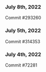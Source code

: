 ### July 8th, 2022

Commit #293260

### July 5th, 2022

Commit #314353


### July 4th, 2022

Commit #72281

